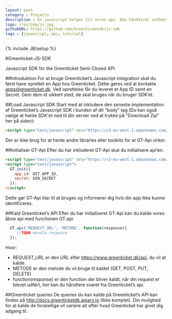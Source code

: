 ```yaml
---
layout: post
category : Projects
description : En javascript helper til vores api. Den håndterer authentication og ajax kald til api'en.
logo: /res/img/js.jpg
githubURL: https://github.com/Greenticketdk/js-sdk
tags : [javascript, api, tutorial]
---
```

{% include JB/setup %}

#Greenticket-JS-SDK

Javascript SDK for the Greenticket Semi Closed API

##Introduktion
For at bruge Greenticket’s Javascript integration skal du først have oprettet en App hos Greenticket. Dette gøres ved at kontakte apps@greenticket.dk.
Ved oprettelse får du leveret et App ID samt en Secret. Gem dem et sikkert sted, de skal bruges når du bruger SDK’et.

##Load Javascript SDK
Start med at inkludere den seneste implementation af Greenticket’s Javascript SDK i bunden af dit “body” tag (Du kan også vælge at hente SDK'et ned til din server ved at trykke på "Download Zip" her på siden):

```HTML
<script type="text/javascript" src="https://s3-eu-west-1.amazonaws.com/greenticket-dk/code/js/GT-latest.api.min.js"></script>
```
Der er ikke brug for at hente andre libraries eller toolkits for at GT-Api virker.

##Initialiser GT-Api
Efter du har inkluderet GT-Api skal du initialisere api’en:
```HTML
<script type="text/javascript" src="https://s3-eu-west-1.amazonaws.com/greenticket-dk/code/js/GT-latest.api.min.js"></script>
<script type="text/javascript">
  GT.init({
    app_id: DIT_APP_ID,
    secret: DIN_SECRET
  });
</script>
```

Dette gør GT-Api klar til at bruges og informerer dig hvis din app ikke kunne identificeres.

##Kald Greenticket’s API
Efter du har initialiseret GT-Api kan du kalde vores åbne api med functionen GT.api:

```Javascript
  GT.api('REQUEST_URL', 'METODE', function(response){
     //TODO Handle response
  });
```

Hvor:

* REQUEST_URL er den URL efter https://www.greenticket.dk/api, du vil at kalde.
* METODE er den metode du vil bruge til kaldet (GET, POST, PUT, DELETE)
* function(response) er den function der bliver kaldt, når din request er blevet udført, her kan du håndtere svaret fra Greenticket’s api.

##Greenticket queries
De queries du kan kalde på Greenticket’s API kan findes på http://docs.greenticketdk.apiary.io (Ikke komplet). Din mulighed for at kalde de forskellige vil variere alt efter hvad Greenticket har givet dig adgang til.